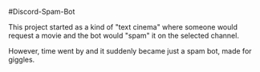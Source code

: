 #Discord-Spam-Bot

This project started as a kind of "text cinema" where someone would request a movie and the bot would "spam" it on the selected channel.

However, time went by and it suddenly became just a spam bot, made for giggles.
